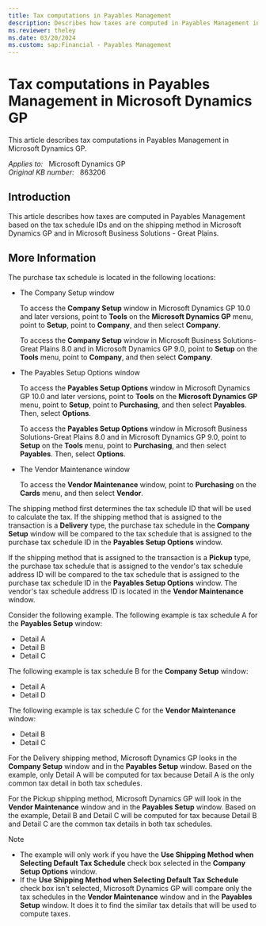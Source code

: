 ```yaml
---
title: Tax computations in Payables Management
description: Describes how taxes are computed in Payables Management in Microsoft Dynamics GP  based on the tax schedule IDs and the shipping method.
ms.reviewer: theley
ms.date: 03/20/2024
ms.custom: sap:Financial - Payables Management
---
```

# Tax computations in Payables Management in Microsoft Dynamics GP

This article describes tax computations in Payables Management in Microsoft Dynamics GP.

_Applies to:_ &nbsp; Microsoft Dynamics GP  
_Original KB number:_ &nbsp; 863206

## Introduction

This article describes how taxes are computed in Payables Management based on the tax schedule IDs and on the shipping method in Microsoft Dynamics GP and in Microsoft Business Solutions - Great Plains.

## More Information

The purchase tax schedule is located in the following locations:

- The Company Setup window

    To access the **Company Setup**  window in Microsoft Dynamics GP 10.0 and later versions, point to **Tools** on the **Microsoft Dynamics GP** menu, point to **Setup**, point to **Company**, and then select **Company**.

    To access the **Company Setup** window in Microsoft Business Solutions-Great Plains 8.0 and in Microsoft Dynamics GP 9.0, point to **Setup** on the **Tools** menu, point to **Company**, and then select **Company**.

- The Payables Setup Options window

    To access the **Payables Setup Options**  window in Microsoft Dynamics GP 10.0 and later versions, point to **Tools** on the **Microsoft Dynamics GP** menu, point to **Setup**, point to **Purchasing**, and then select **Payables**. Then, select **Options**.

    To access the **Payables Setup Options** window in Microsoft Business Solutions-Great Plains 8.0 and in Microsoft Dynamics GP 9.0, point to **Setup** on the **Tools** menu, point to **Purchasing**, and then select **Payables**. Then, select **Options**.

- The Vendor Maintenance window

    To access the **Vendor Maintenance** window, point to **Purchasing** on the **Cards** menu, and then select **Vendor**.

The shipping method first determines the tax schedule ID that will be used to calculate the tax. If the shipping method that is assigned to the transaction is a **Delivery** type, the purchase tax schedule in the **Company Setup** window will be compared to the tax schedule that is assigned to the purchase tax schedule ID in the **Payables Setup Options** window.

If the shipping method that is assigned to the transaction is a **Pickup** type, the purchase tax schedule that is assigned to the vendor's tax schedule address ID will be compared to the tax schedule that is assigned to the purchase tax schedule ID in the **Payables Setup Options** window. The vendor's tax schedule address ID is located in the **Vendor Maintenance** window.

Consider the following example. The following example is tax schedule A for the **Payables Setup** window:

- Detail A
- Detail B
- Detail C

The following example is tax schedule B for the **Company Setup** window:

- Detail A
- Detail D

The following example is tax schedule C for the **Vendor Maintenance** window:

- Detail B
- Detail C

For the Delivery shipping method, Microsoft Dynamics GP looks in the **Company Setup** window and in the **Payables Setup** window. Based on the example, only Detail A will be computed for tax because Detail A is the only common tax detail in both tax schedules.

For the Pickup shipping method, Microsoft Dynamics GP will look in the **Vendor Maintenance** window and in the **Payables Setup** window. Based on the example, Detail B and Detail C will be computed for tax because Detail B and Detail C are the common tax details in both tax schedules.

> [!NOTE]
>
> - The example will only work if you have the **Use Shipping Method when Selecting Default Tax Schedule** check box selected in the **Company Setup Options** window.
> - If the **Use Shipping Method when Selecting Default Tax Schedule** check box isn't selected, Microsoft Dynamics GP will compare only the tax schedules in the **Vendor Maintenance** window and in the **Payables Setup** window. It does it to find the similar tax details that will be used to compute taxes.
